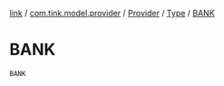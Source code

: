 [link](../../../index.md) / [com.tink.model.provider](../../index.md) / [Provider](../index.md) / [Type](index.md) / [BANK](./-b-a-n-k.md)

# BANK

`BANK`